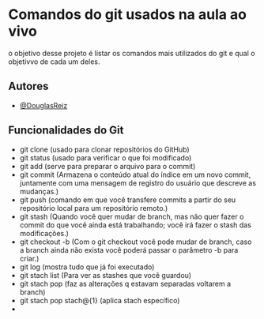 
# Comandos do git usados na aula ao vivo
o objetivo desse projeto é listar os comandos mais utilizados do git e qual o objetivvo de cada um deles.

## Autores

- [@DouglasReiz](https://github.com/DouglasReiz)


## Funcionalidades do Git

- git clone (usado para clonar repositórios do GitHub)
- git status (usado para verificar o que foi modificado)
- git add (serve para preparar o arquivo para o commit)
- git commit (Armazena o conteúdo atual do índice em um novo commit, juntamente com uma mensagem de registro do usuário que descreve as mudanças.)
- git push (comando em que você transfere commits a partir do seu repositório local para um repositório remoto.)
- git stash (Quando você quer mudar de branch, mas não quer fazer o commit do que você ainda está trabalhando; você irá fazer o stash das modificações.)
- git checkout -b (Com o git checkout você pode mudar de branch, caso a branch ainda não exista você poderá passar o parâmetro -b para criar.)
- git log (mostra tudo que já foi executado)
- git stach list (Para ver as stashes que você guardou)
- git stach pop (faz as alterações q estavam separadas voltarem a branch)
- git stach pop stach@{1} (aplica stach específico)
-